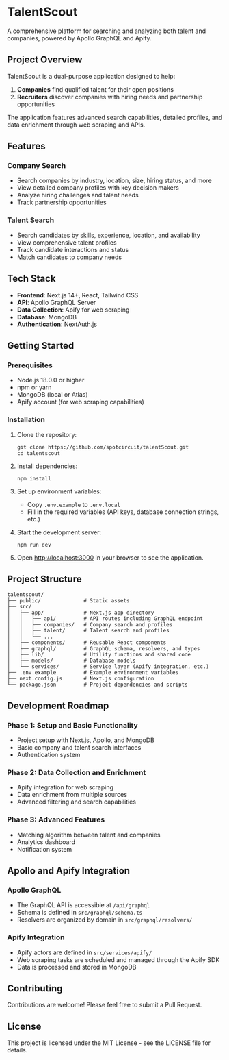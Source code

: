 # TalentScout

A comprehensive platform for searching and analyzing both talent and companies, powered by Apollo GraphQL and Apify.

## Project Overview

TalentScout is a dual-purpose application designed to help:
1. **Companies** find qualified talent for their open positions
2. **Recruiters** discover companies with hiring needs and partnership opportunities

The application features advanced search capabilities, detailed profiles, and data enrichment through web scraping and APIs.

## Features

### Company Search
- Search companies by industry, location, size, hiring status, and more
- View detailed company profiles with key decision makers
- Analyze hiring challenges and talent needs
- Track partnership opportunities

### Talent Search
- Search candidates by skills, experience, location, and availability
- View comprehensive talent profiles
- Track candidate interactions and status
- Match candidates to company needs

## Tech Stack

- **Frontend**: Next.js 14+, React, Tailwind CSS
- **API**: Apollo GraphQL Server
- **Data Collection**: Apify for web scraping
- **Database**: MongoDB
- **Authentication**: NextAuth.js

## Getting Started

### Prerequisites
- Node.js 18.0.0 or higher
- npm or yarn
- MongoDB (local or Atlas)
- Apify account (for web scraping capabilities)

### Installation

1. Clone the repository:
   ```
   git clone https://github.com/spotcircuit/talentScout.git
   cd talentscout
   ```

2. Install dependencies:
   ```
   npm install
   ```

3. Set up environment variables:
   - Copy `.env.example` to `.env.local`
   - Fill in the required variables (API keys, database connection strings, etc.)

4. Start the development server:
   ```
   npm run dev
   ```

5. Open [http://localhost:3000](http://localhost:3000) in your browser to see the application.

## Project Structure

```
talentscout/
├── public/              # Static assets
├── src/
│   ├── app/             # Next.js app directory
│   │   ├── api/         # API routes including GraphQL endpoint
│   │   ├── companies/   # Company search and profiles
│   │   ├── talent/      # Talent search and profiles
│   │   └── ...
│   ├── components/      # Reusable React components
│   ├── graphql/         # GraphQL schema, resolvers, and types
│   ├── lib/             # Utility functions and shared code
│   ├── models/          # Database models
│   └── services/        # Service layer (Apify integration, etc.)
├── .env.example         # Example environment variables
├── next.config.js       # Next.js configuration
└── package.json         # Project dependencies and scripts
```

## Development Roadmap

### Phase 1: Setup and Basic Functionality
- Project setup with Next.js, Apollo, and MongoDB
- Basic company and talent search interfaces
- Authentication system

### Phase 2: Data Collection and Enrichment
- Apify integration for web scraping
- Data enrichment from multiple sources
- Advanced filtering and search capabilities

### Phase 3: Advanced Features
- Matching algorithm between talent and companies
- Analytics dashboard
- Notification system

## Apollo and Apify Integration

### Apollo GraphQL
- The GraphQL API is accessible at `/api/graphql`
- Schema is defined in `src/graphql/schema.ts`
- Resolvers are organized by domain in `src/graphql/resolvers/`

### Apify Integration
- Apify actors are defined in `src/services/apify/`
- Web scraping tasks are scheduled and managed through the Apify SDK
- Data is processed and stored in MongoDB

## Contributing

Contributions are welcome! Please feel free to submit a Pull Request.

## License

This project is licensed under the MIT License - see the LICENSE file for details.

